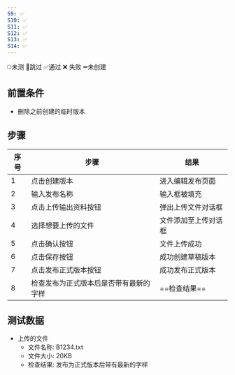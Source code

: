 ```yaml
---
S9: ✅
S10: ✅
S11: ✅
S12: ✅
S13: ✅
S14: ✅
---
```

◻️未测    🚫跳过     ✅通过    ❌ 失败    ➖未创建

## 前置条件

- 删除之前创建的临时版本

## 步骤

| 序号  | 步骤                  | 结果         |
| --- | ------------------- | ---------- |
| 1   | 点击创建版本              | 进入编辑发布页面   |
| 2   | 输入发布名称              | 输入框被填充     |
| 3   | 点击上传输出资料按钮          | 弹出上传文件对话框  |
| 4   | 选择想要上传的文件           | 文件添加至上传对话框 |
| 5   | 点击确认按钮              | 文件上传成功     |
| 6   | 点击保存按钮              | 成功创建草稿版本   |
| 7   | 点击发布正式版本按钮          | 成功发布正式版本   |
| 8   | 检查发布为正式版本后是否带有最新的字样 | ==检查结果==   |

## 测试数据

- 上传的文件
	- 文件名称: B1234.txt
	- 文件大小: 20KB
	- 检查结果: 发布为正式版本后带有最新的字样

